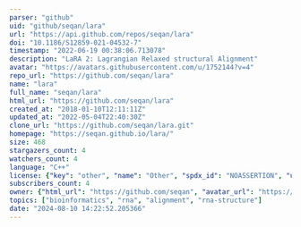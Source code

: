 ```yaml
---
parser: "github"
uid: "github/seqan/lara"
url: "https://api.github.com/repos/seqan/lara"
doi: "10.1186/S12859-021-04532-7"
timestamp: "2022-06-19 00:38:06.713078"
description: "LaRA 2: Lagrangian Relaxed structural Alignment"
avatar: "https://avatars.githubusercontent.com/u/1752144?v=4"
repo_url: "https://github.com/seqan/lara"
name: "lara"
full_name: "seqan/lara"
html_url: "https://github.com/seqan/lara"
created_at: "2018-01-10T12:11:11Z"
updated_at: "2022-05-04T22:40:30Z"
clone_url: "https://github.com/seqan/lara.git"
homepage: "https://seqan.github.io/lara/"
size: 468
stargazers_count: 4
watchers_count: 4
language: "C++"
license: {"key": "other", "name": "Other", "spdx_id": "NOASSERTION", "url": null, "node_id": "MDc6TGljZW5zZTA="}
subscribers_count: 4
owner: {"html_url": "https://github.com/seqan", "avatar_url": "https://avatars.githubusercontent.com/u/1752144?v=4", "login": "seqan", "type": "Organization"}
topics: ["bioinformatics", "rna", "alignment", "rna-structure"]
date: "2024-08-10 14:22:52.205366"
---
```

